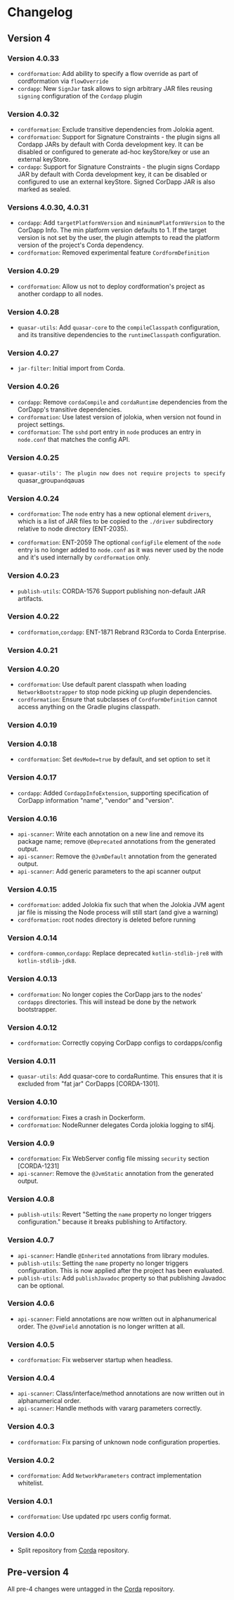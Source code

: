 # Changelog

## Version 4

### Version 4.0.33

* `cordformation`: Add ability to specify a flow override as part of cordformation via `flowOverride`
* `cordapp`: New `SignJar` task allows to sign arbitrary JAR files reusing `signing` configuration of the `Cordapp` plugin

### Version 4.0.32

* `cordformation`: Exclude transitive dependencies from Jolokia agent.
* `cordformation`: Support for Signature Constraints - the plugin signs all Cordapp JARs by default with Corda development key. It can be disabled or configured to generate ad-hoc keyStore/key or use an external keyStore.
* `cordapp`: Support for Signature Constraints - the plugin signs Cordapp JAR by default with Corda development key, it can be disabled or configured to use an external keyStore. Signed CorDapp JAR is also marked as sealed.

### Versions 4.0.30, 4.0.31

* `cordapp`: Add `targetPlatformVersion` and `minimumPlatformVersion` to the CorDapp Info. The min platform version defaults to 1. If the target version is not set by the user, the plugin attempts to read the platform version of the project's Corda dependency. 
* `cordformation`: Removed experimental feature `CordformDefinition`

### Version 4.0.29

* `cordformation`: Allow us not to deploy cordformation's project as another cordapp to all nodes.

### Version 4.0.28

* `quasar-utils`: Add `quasar-core` to the `compileClasspath` configuration, and its transitive dependencies to the `runtimeClasspath` configuration.

### Version 4.0.27

* `jar-filter`: Initial import from Corda.

### Version 4.0.26

* `cordapp`: Remove `cordaCompile` and `cordaRuntime` dependencies from the CorDapp's transitive dependencies.
* `cordformation`: Use latest version of jolokia, when version not found in project settings.
* `cordformation`: The `sshd` port entry in `node` produces an entry in `node.conf` that matches the config API.

### Version 4.0.25

* `quasar-utils': The plugin now does not require projects to specify `quasar_group` and `qauas

### Version 4.0.24

* `cordformation`: The `node` entry has a new optional element `drivers`, which is a list of JAR files to be copied to the `./driver` subdirectory relative to node directory (ENT-2035).

* `cordformation`: ENT-2059 The optional `configFile` element of the `node` entry ìs no longer added to `node.conf` as it was never used by the node and it's used internally by `cordformation` only.

### Version 4.0.23

* `publish-utils`: CORDA-1576 Support publishing non-default JAR artifacts.

### Version 4.0.22

* `cordformation`,`cordapp`: ENT-1871 Rebrand R3Corda to Corda Enterprise.

### Version 4.0.21

### Version 4.0.20

* `cordformation`: Use default parent classpath when loading `NetworkBootstrapper` to stop node picking up plugin dependencies.  
* `cordformation`: Ensure that subclasses of `CordformDefinition` cannot access anything on the Gradle plugins classpath.

### Version 4.0.19

### Version 4.0.18

* `cordformation`: Set `devMode=true` by default, and set option to set it

### Version 4.0.17

* `cordapp`: Added `CordappInfoExtension`, supporting specification of CorDapp information "name", "vendor" and "version".

### Version 4.0.16

 * `api-scanner`: Write each annotation on a new line and remove its package name; remove `@Deprecated` annotations from the generated output.
 * `api-scanner`: Remove the `@JvmDefault` annotation from the generated output.
 * `api-scanner`: Add generic parameters to the api scanner output

### Version 4.0.15

 * `cordformation`: added Jolokia fix such that when the Jolokia JVM agent jar file is missing the Node process will still start (and give a warning)
 * `cordformation`: root nodes directory is deleted before running

### Version 4.0.14

* `cordform-common`,`cordapp`: Replace deprecated `kotlin-stdlib-jre8` with `kotlin-stdlib-jdk8`.

### Version 4.0.13

* `cordformation`: No longer copies the CorDapp jars to the nodes' `cordapps` directories. This will instead be done by
  the network bootstrapper.

### Version 4.0.12

* `cordformation`: Correctly copying CorDapp configs to cordapps/config

### Version 4.0.11

* `quasar-utils`: Add quasar-core to cordaRuntime. This ensures that it is excluded from "fat jar" CorDapps [CORDA-1301].

### Version 4.0.10

* `cordformation`: Fixes a crash in Dockerform. 
* `cordformation`: NodeRunner delegates Corda jolokia logging to slf4j.

### Version 4.0.9

* `cordformation`: Fix WebServer config file missing `security` section [CORDA-1231] 
* `api-scanner`: Remove the `@JvmStatic` annotation from the generated output.

### Version 4.0.8

* `publish-utils`: Revert "Setting the `name` property no longer triggers configuration." because it breaks publishing to Artifactory.

### Version 4.0.7

* `api-scanner`: Handle `@Inherited` annotations from library modules.
* `publish-utils`: Setting the `name` property no longer triggers configuration. This is now applied after the project has been evaluated.
* `publish-utils`: Add `publishJavadoc` property so that publishing Javadoc can be optional.

### Version 4.0.6

* `api-scanner`: Field annotations are now written out in alphanumerical order. The `@JvmField` annotation is no longer written at all.

### Version 4.0.5

* `cordformation`: Fix webserver startup when headless.

### Version 4.0.4

* `api-scanner`: Class/interface/method annotations are now written out in alphanumerical order.
* `api-scanner`: Handle methods with vararg parameters correctly.

### Version 4.0.3

* `cordformation`: Fix parsing of unknown node configuration properties.

### Version 4.0.2

* `cordformation`: Add `NetworkParameters` contract implementation whitelist.

### Version 4.0.1

* `cordformation`: Use updated rpc users config format.

### Version 4.0.0

* Split repository from [Corda](https://github.com/corda/corda) repository.

## Pre-version 4

All pre-4 changes were untagged in the [Corda](https://github.com/corda/corda) repository.

